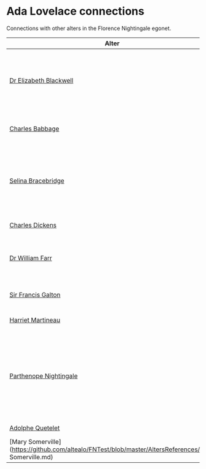 # Ada Lovelace connections
Connections with other alters in the Florence Nightingale egonet.

| Alter  | Reference|
| ------------- |------------- |
| [Dr Elizabeth Blackwell](https://github.com/altealo/FNTest/blob/master/AltersReferences/ElizabethBlackwell.md)|[Blackwell, E. *Pioneer work in opening the medical profession to women. Autobiographical sketches.*](https://digital.library.upenn.edu/women/blackwell/pioneer/pioneer.html)|
 [Charles Babbage](https://github.com/altealo/FNTest/blob/master/AltersReferences/CharlesBabbage.md)|[Diamond, M., Stone, M. *Nightingale on Quetelet.*](https://www.jstor.org/stable/2982160?seq=1#page_scan_tab_contents)|
| [Selina Bracebridge](https://github.com/altealo/FNTest/blob/master/AltersReferences/SelinaBracebridge.md)|[McDonald, L. *Florence Nightingale on Society and Politics, Philosophy, Science, Education and Literature.*](https://books.google.co.uk/books?id=2Lvo9XhNIGMC&pg=PA759&lpg=PA759&dq=ada+lovelace+and+blanche+clough&source=bl&ots=k6PwBu6XU8&sig=ACfU3U3buZtiV7SwjYXcqtaR2uGlO7cFVQ&hl=en&sa=X&ved=2ahUKEwi62duLuNLkAhUIY8AKHWXHCnwQ6AEwCnoECAkQAQ#v=onepage&q=ada%20lovelace%20and%20selina%20bracebridge&f=false)|
| [Charles Dickens](https://github.com/altealo/FNTest/blob/master/AltersReferences/CharlesDickens.md)|[Sass, S. *Ada Lovelace.*](http://www.math.ucdenver.edu/~jloats/StudentCELEBS/Lovelace_Sass.pdf)|
| [Dr William Farr](https://github.com/altealo/FNTest/blob/master/AltersReferences/WilliamFarr.md)  |[Hollings, C., Martin, U., Rice, A. *The early mathematical education of Ada Lovelace.*](https://ora.ox.ac.uk/objects/uuid:727585d0-0269-4d45-9b38-c129500afde3/download_file?file_format=pdf&safe_filename=The%2Bearly%2Bmathematical%2Beducation%2Bof%2BAda%2BLovelace.pdf&type_of_work=Journal+article)|
| [Sir Francis Galton](https://github.com/altealo/FNTest/blob/master/AltersReferences/SirFrancisGalton.md)  |[Galton, F. *Hereditary Genius.*](http://galton.org/books/hereditary-genius/text/v5/galton-1869-hereditary-genius-v5.htm)|
| [Harriet Martineau](https://github.com/altealo/FNTest/blob/master/AltersReferences/HarrietMartineau.md)  |[Robinson, L. *Ada Lovelace, why do we care.*](https://blogs.city.ac.uk/citylis/2015/12/18/ada-lovelace-why-do-we-care/#.XnlqsXunw2x)|
| [Parthenope Nightingale](https://github.com/altealo/FNTest/blob/master/AltersReferences/ParthenopeNightingale.md)  |[Beery, J.L., Greenwald, S.J.,Jensen-Vallin, J.A., Mast, M.B. *Women in Mathematics: Celebrating the Centennial of the Mathematical Association of America.*](https://books.google.co.uk/books?id=eDVBDwAAQBAJ&pg=PA199&lpg=PA199&dq=ada+lovelace+adolphe+quetelet&source=bl&ots=_4SI4XcfyV&sig=ACfU3U1-fnZNcwPTr-YyHrmS-G3R98lhwg&hl=en&sa=X&ved=2ahUKEwidhs22wPvjAhWFgVwKHYvcCEk4ChDoATADegQIBhAB#v=onepage&q=ada%20lovelace%20adolphe%20quetelet&f=false)|
| [Adolphe Quetelet](https://github.com/altealo/FNTest/blob/master/AltersReferences/AdolpheQuetelet.md)  |[Seymour, A. *In Byron's wake.*](https://books.google.co.uk/books?id=y3ntCgAAQBAJ&pg=PT281&lpg=PT281&dq=ada+lovelace+adolphe+quetelet&source=bl&ots=iUVahHSHb9&sig=ACfU3U1gmaT2xWYNKWE5PqOoZaqOGG1phg&hl=en&sa=X&ved=2ahUKEwiAu8yPv_vjAhWhQUEAHeNdCusQ6AEwDXoECAoQAQ#v=onepage&q=ada%20lovelace%20adolphe%20quetelet&f=false)|
| [Mary Somerville](https://github.com/altealo/FNTest/blob/master/AltersReferences/Mary Somerville.md)  |[Wikipedia. *Ada Lovelace.*](https://en.wikipedia.org/wiki/Ada_Lovelace)|




